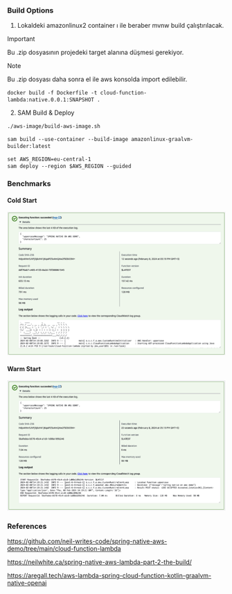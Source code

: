 ### Build Options
1. Lokaldeki amazonlinux2 container ı ile beraber mvnw build çalıştırılacak.

> [!IMPORTANT]
> Bu .zip dosyasının projedeki target alanına düşmesi gerekiyor.

> [!NOTE]
> Bu .zip dosyası daha sonra el ile aws konsolda import edilebilir.

```
docker build -f Dockerfile -t cloud-function-lambda:native.0.0.1:SNAPSHOT .
```

2. SAM Build & Deploy

```
./aws-image/build-aws-image.sh
```

```
sam build --use-container --build-image amazonlinux-graalvm-builder:latest 
```

```
set AWS_REGION=eu-central-1
sam deploy --region $AWS_REGION --guided
```

### Benchmarks

#### Cold Start

![](images/aws-lambda-request-cold.png)

#### Warm Start

![](images/aws-lambda-request-warm.png)

### References

https://github.com/neil-writes-code/spring-native-aws-demo/tree/main/cloud-function-lambda

https://neilwhite.ca/spring-native-aws-lambda-part-2-the-build/

https://aregall.tech/aws-lambda-spring-cloud-function-kotlin-graalvm-native-openai